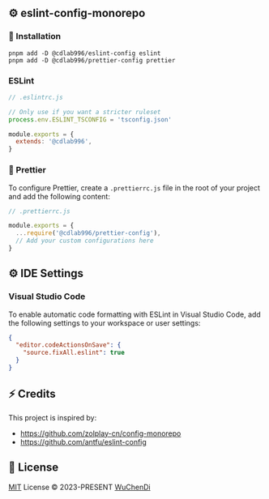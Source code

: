 ## ⚙️ eslint-config-monorepo

### 🔧 Installation

```shell
pnpm add -D @cdlab996/eslint-config eslint
pnpm add -D @cdlab996/prettier-config prettier
```

### ESLint

```javascript
// .eslintrc.js

// Only use if you want a stricter ruleset
process.env.ESLINT_TSCONFIG = 'tsconfig.json'

module.exports = {
  extends: '@cdlab996',
}
```

### 🎨 Prettier

To configure Prettier, create a `.prettierrc.js` file in the root of your project and add the following content:

```javascript
// .prettierrc.js

module.exports = {
  ...require('@cdlab996/prettier-config'),
  // Add your custom configurations here
}
```

## ⚙️ IDE Settings

### Visual Studio Code

To enable automatic code formatting with ESLint in Visual Studio Code, add the following settings to your workspace or user settings:

```json
{
  "editor.codeActionsOnSave": {
    "source.fixAll.eslint": true
  }
}
```

## ⚡ Credits

This project is inspired by:

- https://github.com/zolplay-cn/config-monorepo
- https://github.com/antfu/eslint-config

## 📜 License

[MIT](./LICENSE) License &copy; 2023-PRESENT [WuChenDi](https://github.com/WuChenDi)
